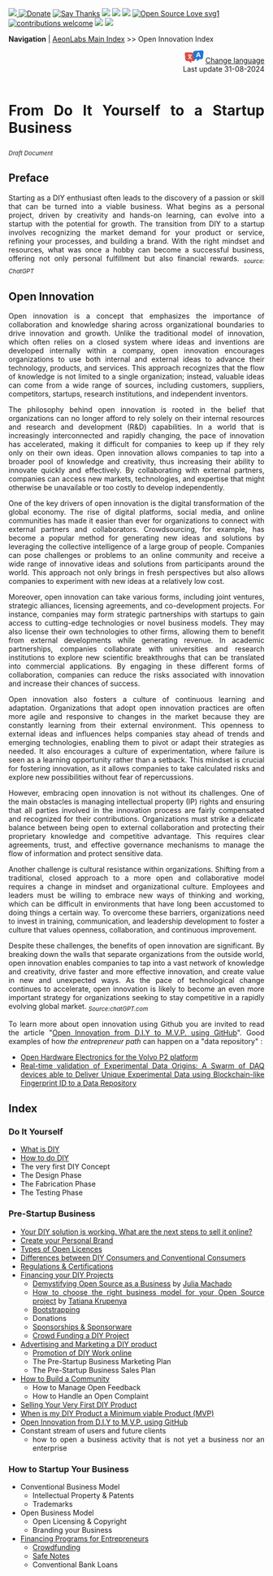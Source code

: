 [![](https://dcbadge.vercel.app/api/server/hw3j3RwfJf) ](https://discord.gg/hw3j3RwfJf)
 [![Donate](https://img.shields.io/badge/donate-$-brown.svg?style=for-the-badge)](http://paypal.me/mtpsilva)
 [![Say Thanks](https://img.shields.io/badge/Say%20Thanks-!-yellow.svg?style=for-the-badge)](https://saythanks.io/to/mtpsilva)
![](https://img.shields.io/github/last-commit/aeonSolutions/aeonSolutions?style=for-the-badge)
<img src="https://us-central1-trackgit-analytics.cloudfunctions.net/token/ping/lztozx5fhr486ojv78ol" />
![](https://views.whatilearened.today/views/github/aeonSolutions/aeonSolutions.svg)
[![Open Source Love svg1](https://badges.frapsoft.com/os/v1/open-source.svg?v=103)](#)
[![contributions welcome](https://img.shields.io/badge/contributions-welcome-brightgreen.svg?style=flat&label=Contributions&colorA=red&colorB=black	)](#)
[<img src="https://cdn.buymeacoffee.com/buttons/v2/default-yellow.png" data-canonical-src="https://cdn.buymeacoffee.com/buttons/v2/default-yellow.png" height="30" />](https://www.buymeacoffee.com/migueltomas)
<a href="https://github.com/sponsors/aeonSolutions">
  <img height="40" src="https://github.com/aeonSolutions/PCB-Prototyping-Catalogue/blob/main/media/become_a_github_sponsor.png">
</a>


**Navigation** | [AeonLabs Main Index](https://github.com/aeonSolutions/aeonSolutions/blob/main/aeonSolutions-Main-Index.md)  >>  Open Innovation Index

<div align="right">
   <img height="25" src="https://github.com/aeonSolutions/aeonSolutions/blob/main/media/language-icon.png"> 
 <a href="https://github-com.translate.goog/aeonSolutions/aeonSolutions/blob/main/open-innovation-book-index.md?_x_tr_sl=en&_x_tr_tl=nl&_x_tr_hl=en&_x_tr_pto=wapp">Change language</a> <br>
Last update 31-08-2024
</div>

<br>

<div align="justify">
  
# From Do It Yourself to a Startup Business
<sub>*Draft Document*</sub>
## Preface
Starting as a DIY enthusiast often leads to the discovery of a passion or skill that can be turned into a viable business. What begins as a personal project, driven by creativity and hands-on learning, can evolve into a startup with the potential for growth. The transition from DIY to a startup involves recognizing the market demand for your product or service, refining your processes, and building a brand. With the right mindset and resources, what was once a hobby can become a successful business, offering not only personal fulfillment but also financial rewards. <sub> *source: ChatGPT* </sub>

## Open Innovation
Open innovation is a concept that emphasizes the importance of collaboration and knowledge sharing across organizational boundaries to drive innovation and growth. Unlike the traditional model of innovation, which often relies on a closed system where ideas and inventions are developed internally within a company, open innovation encourages organizations to use both internal and external ideas to advance their technology, products, and services. This approach recognizes that the flow of knowledge is not limited to a single organization; instead, valuable ideas can come from a wide range of sources, including customers, suppliers, competitors, startups, research institutions, and independent inventors.

The philosophy behind open innovation is rooted in the belief that organizations can no longer afford to rely solely on their internal resources and research and development (R&D) capabilities. In a world that is increasingly interconnected and rapidly changing, the pace of innovation has accelerated, making it difficult for companies to keep up if they rely only on their own ideas. Open innovation allows companies to tap into a broader pool of knowledge and creativity, thus increasing their ability to innovate quickly and effectively. By collaborating with external partners, companies can access new markets, technologies, and expertise that might otherwise be unavailable or too costly to develop independently.

One of the key drivers of open innovation is the digital transformation of the global economy. The rise of digital platforms, social media, and online communities has made it easier than ever for organizations to connect with external partners and collaborators. Crowdsourcing, for example, has become a popular method for generating new ideas and solutions by leveraging the collective intelligence of a large group of people. Companies can pose challenges or problems to an online community and receive a wide range of innovative ideas and solutions from participants around the world. This approach not only brings in fresh perspectives but also allows companies to experiment with new ideas at a relatively low cost.

Moreover, open innovation can take various forms, including joint ventures, strategic alliances, licensing agreements, and co-development projects. For instance, companies may form strategic partnerships with startups to gain access to cutting-edge technologies or novel business models. They may also license their own technologies to other firms, allowing them to benefit from external developments while generating revenue. In academic partnerships, companies collaborate with universities and research institutions to explore new scientific breakthroughs that can be translated into commercial applications. By engaging in these different forms of collaboration, companies can reduce the risks associated with innovation and increase their chances of success.

Open innovation also fosters a culture of continuous learning and adaptation. Organizations that adopt open innovation practices are often more agile and responsive to changes in the market because they are constantly learning from their external environment. This openness to external ideas and influences helps companies stay ahead of trends and emerging technologies, enabling them to pivot or adapt their strategies as needed. It also encourages a culture of experimentation, where failure is seen as a learning opportunity rather than a setback. This mindset is crucial for fostering innovation, as it allows companies to take calculated risks and explore new possibilities without fear of repercussions.

However, embracing open innovation is not without its challenges. One of the main obstacles is managing intellectual property (IP) rights and ensuring that all parties involved in the innovation process are fairly compensated and recognized for their contributions. Organizations must strike a delicate balance between being open to external collaboration and protecting their proprietary knowledge and competitive advantage. This requires clear agreements, trust, and effective governance mechanisms to manage the flow of information and protect sensitive data.

Another challenge is cultural resistance within organizations. Shifting from a traditional, closed approach to a more open and collaborative model requires a change in mindset and organizational culture. Employees and leaders must be willing to embrace new ways of thinking and working, which can be difficult in environments that have long been accustomed to doing things a certain way. To overcome these barriers, organizations need to invest in training, communication, and leadership development to foster a culture that values openness, collaboration, and continuous improvement.

Despite these challenges, the benefits of open innovation are significant. By breaking down the walls that separate organizations from the outside world, open innovation enables companies to tap into a vast network of knowledge and creativity, drive faster and more effective innovation, and create value in new and unexpected ways. As the pace of technological change continues to accelerate, open innovation is likely to become an even more important strategy for organizations seeking to stay competitive in a rapidly evolving global market. <sub> *Source:chatGPT.com* </sub>

To learn more about open innovation using Github you are invited to read the article "[Open Innovation from D.I.Y to M.V.P. using GitHub](https://www.linkedin.com/pulse/open-innovation-from-diy-mvp-using-github-miguel-silva-asoaf/?trackingId=2J7XZsGWQkqOWCAluFR8dg%3D%3D)". Good examples of how *the entrepreneur path* can happen on a "data repository" :
- [Open Hardware Electronics for the Volvo P2 platform](https://github.com/aeonSolutions/AeonLabs-AI-Volvo-MKII-Open-Hardware/wiki)
- [Real-time validation of Experimental Data Origins: A Swarm of DAQ devices able to Deliver Unique Experimental Data using Blockchain-like Fingerprint ID to a Data Repository](https://github.com/aeonSolutions/openScience-Smart-DAQ-to-Upload-Live-Experimental-Data-to-a-Data-Repository/wiki)
  
## Index
### Do It Yourself 
- [What is DIY](https://en.wikipedia.org/wiki/Do_it_yourself)
- [How to do DIY](https://github.com/aeonSolutions/aeonSolutions/blob/main/How_to_do_DIY.md)
- The very first DIY Concept 
- The Design Phase
- The Fabrication Phase
- The Testing Phase

### Pre-Startup Business
- [Your DIY solution is working. What are the next steps to sell it online? ](https://github.com/aeonSolutions/aeonSolutions/blob/main/your_DIY_solution_is_working.md)
- [Create your Personal Brand](https://www.wix.com/blog/personal-branding-the-ultimate-guide)
- [Types of Open Licences](https://snyk.io/learn/open-source-licenses/)
- [Differences between DIY Consumers and Conventional Consumers](https://github.com/aeonSolutions/aeonSolutions/blob/main/Differences_between_DIY_Consumers_and_Conventional_Consumers%20.md)
- [Regulations & Certifications](https://github.com/aeonSolutions/aeonSolutions/blob/main/regulations_and_certifications.md)
- [Financing your DIY Projects](https://github.com/aeonSolutions/aeonSolutions/blob/main/Financing%20Your%20DIY%20projects.md)
  - [Demystifying Open Source as a Business](https://opensource.net/demystifying-open-source-as-a-business/) by [Julia Machado](https://opensource.net/author/juliamachado/)
  - [How to choose the right business model for your Open Source project](https://opensource.net/choose-right-business-model-open-source-project/) by [Tatiana Krupenya](https://opensource.net/author/tatianakrupenya/) 
  - [Bootstrapping](https://github.com/aeonSolutions/aeonSolutions/blob/main/Financing_Your_DIY_Projects_Bootstrapping.md)
  - Donations
  - [Sponsorships & Sponsorware](https://github.com/aeonSolutions/aeonSolutions/blob/main/Sponsorships_&_Sponsorware.md)
  - [Crowd Funding a DIY Project](https://github.com/aeonSolutions/aeonSolutions/blob/main/crowd_funding_diy_project.md)
- [Advertising and Marketing a DIY product](https://github.com/aeonSolutions/aeonSolutions/blob/main/Advertising_and_Marketing_a_DIY_product.md) 
  - [Promotion of DIY Work online](https://github.com/aeonSolutions/aeonSolutions/blob/main/promotion_DIY_work_online.md)
  - The Pre-Startup Business Marketing Plan
  - The Pre-Startup Business Sales Plan 
- [How to Build a Community](https://github.com/aeonSolutions/aeonSolutions/blob/main/How_to_Build_a_Community.md)
  - How to Manage Open Feedback
  - How to Handle an Open Complaint
- [Selling Your Very First DIY Product ](https://github.com/aeonSolutions/aeonSolutions/blob/main/Selling_Your_Very_First_DIY_Product.md)
- [When is my DIY Product a Minimum viable Product (MVP)](https://github.com/aeonSolutions/aeonSolutions/blob/main/When_is_my_DIY_Product_a_Minimum_viable_Product_(MVP).md)
- [Open Innovation from D.I.Y to M.V.P. using GitHub](https://www.linkedin.com/pulse/open-innovation-from-diy-mvp-using-github-miguel-silva-asoaf/?trackingId=2J7XZsGWQkqOWCAluFR8dg%3D%3D)
- Constant stream of users and future clients
  - how to open a business activity that is not yet a business nor an enterprise  
 
### How to Startup Your Business
- Conventional Business Model
  - Intellectual Property & Patents
  - Trademarks  
- Open Business Model
  - Open Licensing & Copyright
  - Branding your Business 
- [Financing Programs for Entrepreneurs](https://github.com/aeonSolutions/aeonSolutions/blob/main/startup_financing_programs_for_the_unemployed.md)
  - [Crowdfunding](https://github.com/aeonSolutions/aeonSolutions/blob/main/CrowdFunding.md)
  - [Safe Notes](https://github.com/aeonSolutions/aeonSolutions/blob/main/Safe_Notes.md)
  - Conventional Bank Loans

</div>
